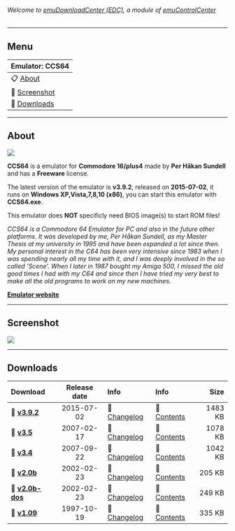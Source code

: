 ###### Welcome to [emuDownloadCenter (EDC)](https://github.com/PhoenixInteractiveNL/emuDownloadCenter/wiki/), a module of [emuControlCenter](https://github.com/PhoenixInteractiveNL/emuControlCenter/wiki/)
***
## Menu
| **Emulator: CCS64** |
|:---------|
| :clipboard: [About](#about) |
| :sunrise: [Screenshot](#screenshot) |
| :floppy_disk: [Downloads](#downloads) |
***
## About
![](https://github.com/PhoenixInteractiveNL/emuDownloadCenter/wiki/images_emulator/ccs64_logo_200.jpg)

**CCS64** is a emulator for **Commodore 16/plus4** made by **Per Håkan Sundell** and has a **Freeware** license.

The latest version of the emulator is **v3.9.2**, released on **2015-07-02**, it runs on **Windows XP,Vista,7,8,10 (x86)**, you can start this emulator with **CCS64.exe**.

This emulator does **NOT** specificly need BIOS image(s) to start ROM files!

_CCS64 is a Commodore 64 Emulator for PC and also in the future other platforms. It was developed by me, Per Håkan Sundell, as my Master Thesis at my university in 1995 and have been expanded a lot since then. My personal  interest in the C64 has been very intensive since 1983 when I was spending nearly all my time with it, and I was deeply involved in the so called 'Scene'. When I later in 1987 bought my Amiga 500, I missed the old good times I had with my C64 and since then I have tried my very best to make all the old programs to work on my new machines._

[**Emulator website**](http://www.ccs64.com/)
***
## Screenshot
![](https://raw.githubusercontent.com/PhoenixInteractiveNL/emuDownloadCenter/master/hooks/ccs64/screen.jpg)
***
## Downloads
| Download | Release date  | Info       | Info       | Size       |
|:---------|:-------------:|:-----------|:-----------|-----------:|
| :floppy_disk: [**v3.9.2**](https://github.com/PhoenixInteractiveNL/edc-repo0003/raw/master/ccs64/3.9.2.7z) | 2015-07-02 | :page_facing_up: [Changelog](https://github.com/PhoenixInteractiveNL/edc-repo0003/blob/master/ccs64/3.9.2_changelog.txt) | :mag_right: [Contents](https://github.com/PhoenixInteractiveNL/edc-repo0003/blob/master/ccs64/3.9.2_contents.txt) | 1483 KB |
| :floppy_disk: [**v3.5**](https://github.com/PhoenixInteractiveNL/edc-repo0003/raw/master/ccs64/3.5.7z) | 2007-02-17 | :page_facing_up: [Changelog](https://github.com/PhoenixInteractiveNL/edc-repo0003/blob/master/ccs64/3.5_changelog.txt) | :mag_right: [Contents](https://github.com/PhoenixInteractiveNL/edc-repo0003/blob/master/ccs64/3.5_contents.txt) | 1078 KB |
| :floppy_disk: [**v3.4**](https://github.com/PhoenixInteractiveNL/edc-repo0003/raw/master/ccs64/3.4.7z) | 2007-09-22 | :page_facing_up: [Changelog](https://github.com/PhoenixInteractiveNL/edc-repo0003/blob/master/ccs64/3.4_changelog.txt) | :mag_right: [Contents](https://github.com/PhoenixInteractiveNL/edc-repo0003/blob/master/ccs64/3.4_contents.txt) | 1042 KB |
| :floppy_disk: [**v2.0b**](https://github.com/PhoenixInteractiveNL/edc-repo0003/raw/master/ccs64/2.0b.7z) | 2002-02-23 | :page_facing_up: [Changelog](https://github.com/PhoenixInteractiveNL/edc-repo0003/blob/master/ccs64/2.0b_changelog.txt) | :mag_right: [Contents](https://github.com/PhoenixInteractiveNL/edc-repo0003/blob/master/ccs64/2.0b_contents.txt) | 205 KB |
| :floppy_disk: [**v2.0b-dos**](https://github.com/PhoenixInteractiveNL/edc-repo0003/raw/master/ccs64/2.0b-dos.7z) | 2002-02-23 | :page_facing_up: [Changelog](https://github.com/PhoenixInteractiveNL/edc-repo0003/blob/master/ccs64/2.0b-dos_changelog.txt) | :mag_right: [Contents](https://github.com/PhoenixInteractiveNL/edc-repo0003/blob/master/ccs64/2.0b-dos_contents.txt) | 249 KB |
| :floppy_disk: [**v1.09**](https://github.com/PhoenixInteractiveNL/edc-repo0003/raw/master/ccs64/1.09.7z) | 1997-10-19 | :page_facing_up: [Changelog](https://github.com/PhoenixInteractiveNL/edc-repo0003/blob/master/ccs64/1.09_changelog.txt) | :mag_right: [Contents](https://github.com/PhoenixInteractiveNL/edc-repo0003/blob/master/ccs64/1.09_contents.txt) | 335 KB |
